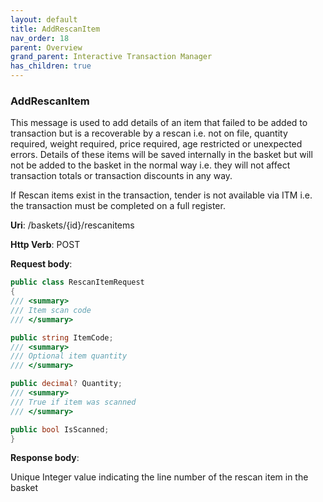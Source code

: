 ```yaml
---
layout: default
title: AddRescanItem
nav_order: 18
parent: Overview
grand_parent: Interactive Transaction Manager
has_children: true
---
```

### AddRescanItem 

This message is used to add details of an item that failed to be added
to transaction but is a recoverable by a rescan i.e. not on file,
quantity required, weight required, price required, age restricted or
unexpected errors. Details of these items will be saved internally in
the basket but will not be added to the basket in the normal way i.e.
they will not affect transaction totals or transaction discounts in any
way.

If Rescan items exist in the transaction, tender is not available via
ITM i.e. the transaction must be completed on a full register.

**Uri**: /baskets/{id}/rescanitems

**Http Verb**: POST

**Request body**:
```c#
public class RescanItemRequest
{
/// <summary>
/// Item scan code
/// </summary>

public string ItemCode;
/// <summary>
/// Optional item quantity
/// </summary>

public decimal? Quantity;
/// <summary>
/// True if item was scanned
/// </summary>

public bool IsScanned;
}
```
**Response body**:

Unique Integer value indicating the line number of the rescan item in
the basket
